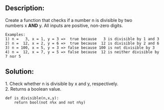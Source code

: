 ## Description:

Create a function that checks if a number n is divisible by two numbers x **AND** y. All inputs are positive, non-zero digits.

```
Examples:
1) n =   3, x = 1, y = 3 =>  true because   3 is divisible by 1 and 3
2) n =  12, x = 2, y = 6 =>  true because  12 is divisible by 2 and 6
3) n = 100, x = 5, y = 3 => false because 100 is not divisible by 3
4) n =  12, x = 7, y = 5 => false because  12 is neither divisible by 7 nor 5
```

## Solution:

1\. Check whether n is divisible by x and y, respectively.  
2. Returns a boolean value.

```
def is_divisible(n,x,y):
    return bool(not n%x and not n%y)
```